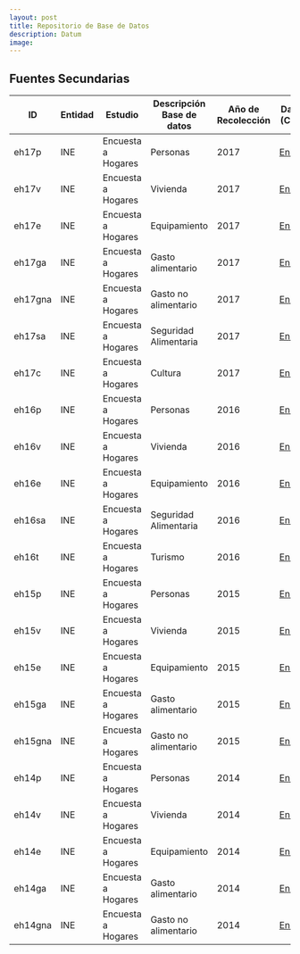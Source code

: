 ```yaml
---
layout: post
title: Repositorio de Base de Datos
description: Datum
image: 
---
```


## Fuentes Secundarias

| ID      | Entidad | Estudio            | Descripción Base de datos | Año de Recolección | Datos (CSV)                                            | Ficha Técnica |
|---------|---------|--------------------|---------------------------|--------------------|--------------------------------------------------------|---------------|
| eh17p   | INE     | Encuesta a Hogares | Personas                  | 2017               | [Enlace](http://aru2.ddns.net/datumARU/eh/eh17p.csv)   | [Descarga]()  |
| eh17v   | INE     | Encuesta a Hogares | Vivienda                  | 2017               | [Enlace](http://aru2.ddns.net/datumARU/eh/eh17v.csv)   | [Descarga]()  |
| eh17e   | INE     | Encuesta a Hogares | Equipamiento              | 2017               | [Enlace](http://aru2.ddns.net/datumARU/eh/eh17e.csv)   | [Descarga]()  |
| eh17ga  | INE     | Encuesta a Hogares | Gasto alimentario         | 2017               | [Enlace](http://aru2.ddns.net/datumARU/eh/eh17ga.csv)  | [Descarga]()  |
| eh17gna | INE     | Encuesta a Hogares | Gasto no alimentario      | 2017               | [Enlace](http://aru2.ddns.net/datumARU/eh/eh17gna.csv) | [Descarga]()  |
| eh17sa  | INE     | Encuesta a Hogares | Seguridad Alimentaria     | 2017               | [Enlace](http://aru2.ddns.net/datumARU/eh/eh17sa.csv)  | [Descarga]()  |
| eh17c   | INE     | Encuesta a Hogares | Cultura                   | 2017               | [Enlace](http://aru2.ddns.net/datumARU/eh/eh17c.csv)   | [Descarga]()  |
| eh16p   | INE     | Encuesta a Hogares | Personas                  | 2016               | [Enlace](http://aru2.ddns.net/datumARU/eh/eh16p.csv)   | [Descarga]()  |
| eh16v   | INE     | Encuesta a Hogares | Vivienda                  | 2016               | [Enlace](http://aru2.ddns.net/datumARU/eh/eh16v.csv)   | [Descarga]()  |
| eh16e   | INE     | Encuesta a Hogares | Equipamiento              | 2016               | [Enlace](http://aru2.ddns.net/datumARU/eh/eh16e.csv)   | [Descarga]()  |
| eh16sa  | INE     | Encuesta a Hogares | Seguridad Alimentaria     | 2016               | [Enlace](http://aru2.ddns.net/datumARU/eh/eh16sa.csv)  | [Descarga]()  |
| eh16t   | INE     | Encuesta a Hogares | Turismo                   | 2016               | [Enlace](http://aru2.ddns.net/datumARU/eh/eh16t.csv)   | [Descarga]()  |
| eh15p   | INE     | Encuesta a Hogares | Personas                  | 2015               | [Enlace](http://aru2.ddns.net/datumARU/eh/eh15p.csv)   | [Descarga]()  |
| eh15v   | INE     | Encuesta a Hogares | Vivienda                  | 2015               | [Enlace](http://aru2.ddns.net/datumARU/eh/eh15v.csv)   | [Descarga]()  |
| eh15e   | INE     | Encuesta a Hogares | Equipamiento              | 2015               | [Enlace](http://aru2.ddns.net/datumARU/eh/eh15e.csv)   | [Descarga]()  |
| eh15ga  | INE     | Encuesta a Hogares | Gasto alimentario         | 2015               | [Enlace](http://aru2.ddns.net/datumARU/eh/eh15ga.csv)  | [Descarga]()  |
| eh15gna | INE     | Encuesta a Hogares | Gasto no alimentario      | 2015               | [Enlace](http://aru2.ddns.net/datumARU/eh/eh15gna.csv) | [Descarga]()  |
| eh14p   | INE     | Encuesta a Hogares | Personas                  | 2014               | [Enlace](http://aru2.ddns.net/datumARU/eh/eh14p.csv)   | [Descarga]()  |
| eh14v   | INE     | Encuesta a Hogares | Vivienda                  | 2014               | [Enlace](http://aru2.ddns.net/datumARU/eh/eh14v.csv)   | [Descarga]()  |
| eh14e   | INE     | Encuesta a Hogares | Equipamiento              | 2014               | [Enlace](http://aru2.ddns.net/datumARU/eh/eh14e.csv)   | [Descarga]()  |
| eh14ga  | INE     | Encuesta a Hogares | Gasto alimentario         | 2014               | [Enlace](http://aru2.ddns.net/datumARU/eh/eh14ga.csv)  | [Descarga]()  |
| eh14gna | INE     | Encuesta a Hogares | Gasto no alimentario      | 2014               | [Enlace](http://aru2.ddns.net/datumARU/eh/eh14gna.csv) | [Descarga]()  |

